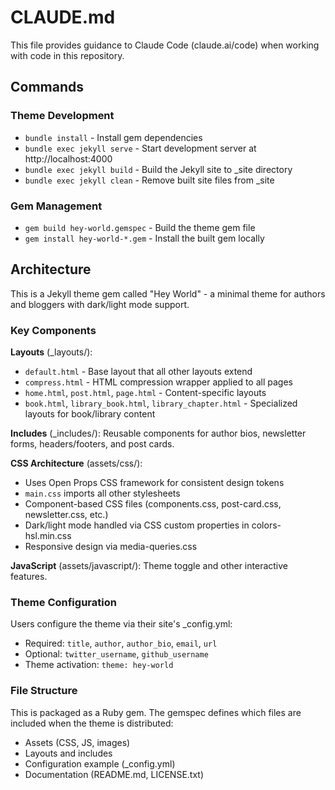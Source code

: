 # CLAUDE.md

This file provides guidance to Claude Code (claude.ai/code) when working with code in this repository.

## Commands

### Theme Development
- `bundle install` - Install gem dependencies
- `bundle exec jekyll serve` - Start development server at http://localhost:4000
- `bundle exec jekyll build` - Build the Jekyll site to _site directory
- `bundle exec jekyll clean` - Remove built site files from _site

### Gem Management
- `gem build hey-world.gemspec` - Build the theme gem file
- `gem install hey-world-*.gem` - Install the built gem locally

## Architecture

This is a Jekyll theme gem called "Hey World" - a minimal theme for authors and bloggers with dark/light mode support.

### Key Components

**Layouts** (_layouts/):
- `default.html` - Base layout that all other layouts extend
- `compress.html` - HTML compression wrapper applied to all pages
- `home.html`, `post.html`, `page.html` - Content-specific layouts
- `book.html`, `library_book.html`, `library_chapter.html` - Specialized layouts for book/library content

**Includes** (_includes/):
Reusable components for author bios, newsletter forms, headers/footers, and post cards.

**CSS Architecture** (assets/css/):
- Uses Open Props CSS framework for consistent design tokens
- `main.css` imports all other stylesheets
- Component-based CSS files (components.css, post-card.css, newsletter.css, etc.)
- Dark/light mode handled via CSS custom properties in colors-hsl.min.css
- Responsive design via media-queries.css

**JavaScript** (assets/javascript/):
Theme toggle and other interactive features.

### Theme Configuration

Users configure the theme via their site's _config.yml:
- Required: `title`, `author`, `author_bio`, `email`, `url`
- Optional: `twitter_username`, `github_username`
- Theme activation: `theme: hey-world`

### File Structure

This is packaged as a Ruby gem. The gemspec defines which files are included when the theme is distributed:
- Assets (CSS, JS, images)
- Layouts and includes
- Configuration example (_config.yml)
- Documentation (README.md, LICENSE.txt)